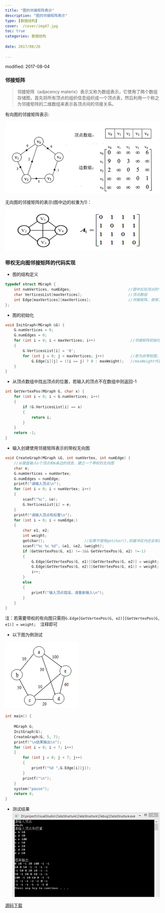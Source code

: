 ```yaml
---
title: "图的邻接矩阵表示"
description: "图的邻接矩阵表示"
type: [数据结构]
cover:  /cover/img47.jpg
toc: true
categories: 数据结构

date: 2017/08/26

---
```


modified: 2017-08-04
### 邻接矩阵

>邻接矩阵（adjacency materix）表示又称为数组表示，它使用了两个数组存储图，首先将所有顶点的组织信息组织成一个顶点表，然后利用一个称之为邻接矩阵的二维数组来表示各顶点间的邻接关系。
<!--more-->
有向图的邻接矩阵表示:

![](/public/img/DataStructure/adjacency_matrix.jpg)

无向图的邻接矩阵的表示(图中边的权重为1)：

![](/public/img/DataStructure/adjacency_matrix1.png)


### 带权无向图邻接矩阵的代码实现

* 图的结构定义

```c
typedef struct MGraph {
	int numVertices, numEdges;                          //图中实际顶点的个数和边的条数
	char VerticesList[maxVertices];                     //顶点数组
	int Edge[maxVertices][maxVertices];                 //邻接矩阵，使用二维数组表示
};
```

* 图的初始化

```c
void InitGraph(MGraph &G) {
	G.numVertices = 0;
	G.numEdges = 0;
	for (int i = 0; i < maxVertices; i++)                //邻接矩阵初始化
	{
		G.VerticesList[i] = '0'; 
		for (int j = 0; j < maxVertices; j++)            //若为非带权图，全部赋值为0
			G.Edge[i][j] = ((i == j) ? 0 : maxWeight);   //maxWeight代表无穷大
	}
}
```

* 从顶点数组中找出顶点的位置，若输入的顶点不在数组中则返回-1

```c
int GetVertexPos(MGraph G, char x) {
	for (int i = 0; i < G.numVertices; i++)
	{
		if (G.VerticesList[i] == x)
		{
			return i;
		}
	}
	return -1;
}

```

* 输入创建使用邻接矩阵表示的带权无向图

```c
void CreateGraph(MGraph &G, int numVertex, int numEdge) {
	//从键盘输入n个顶点和m条边的信息，建立一个带权的无向图
	char e;
	G.numVertices = numVertex;
	G.numEdges = numEdge;
	printf("请输入顶点\n");
	for (int i = 0; i < numVertex; i++)
	{
		scanf("%c", &e);
		G.VerticesList[i] = e;
	}
	printf("请输入顶点和权重\n");
	for (int i = 0; i < numEdge;)
	{
		char e1, e2;
		int weight;
		getchar();                  //如果不使用getchar(),则缓冲区内还会有回车键
		scanf("%c %c %d", &e1, &e2, &weight);
		if (GetVertexPos(G, e1) !=-1&& GetVertexPos(G, e2) !=-1)
		{
			G.Edge[GetVertexPos(G, e1)][GetVertexPos(G, e2)] = weight;
			G.Edge[GetVertexPos(G, e2)][GetVertexPos(G, e1)] = weight;     
			i++;
		}
		else
		{
			printf("输入顶点错误，请重新输入\n");
		}
	}
}
```

注：若需要带权的有向图只需将```G.Edge[GetVertexPos(G, e2)][GetVertexPos(G, e1)] = weight;  ```注释即可

* 以下图为例测试

![](/public/img/DataStructure/adjacency_matrix2.png)



```c
int main() {

	MGraph G;
	InitGraph(G);
	CreateGraph(G, 5, 7);
	printf("\n结果输出\n");
	for (int i = 0; i < 7; i++)
	{
		for (int j = 0; j < 7; j++)
		{
			printf("%d ",G.Edge[i][j]);
		}
		printf("\n");
	}
	system("pause");
	return 0;
}
```
* 测试结果
![](/public/img/DataStructure/adjacency_matrix3.png)


[源码下载](https://github.com/LuciusCS/DataStructure/blob/master/DataStructure/DataStructure/7.2AdjacencyMatrix.cpp)
